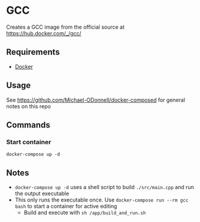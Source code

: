 # GCC
Creates a GCC image from the official source at https://hub.docker.com/_/gcc/

## Requirements
- [Docker](https://docs.docker.com/install/)

## Usage
See https://github.com/Michael-ODonnell/docker-composed for general notes on this repo

## Commands
### Start container  
`docker-compose up -d`

## Notes
* `docker-compose up -d` uses a shell script to build `./src/main.cpp` and run the output executable
* This only runs the executable once. Use `docker-compose run --rm gcc bash` to start a container for active editing
  * Build and execute with `sh /app/build_and_run.sh`
